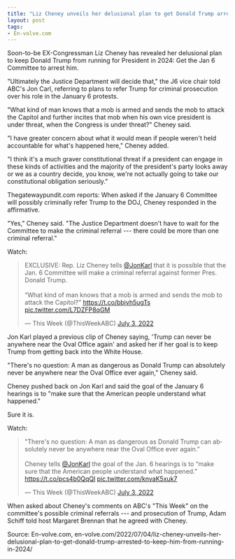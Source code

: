 ```yaml
---
title: "Liz Cheney unveils her delusional plan to get Donald Trump arrested to keep him from running in 2024"
layout: post
tags:
- En-volve.com
---
```


Soon-to-be EX-Congressman Liz Cheney has revealed her delusional plan to keep Donald Trump from running for President in 2024: Get the Jan 6 Committee to arrest him.

"Ultimately the Justice Department will decide that," the J6 vice chair told ABC's Jon Carl, referring to plans to refer Trump for criminal prosecution over his role in the January 6 protests.

"What kind of man knows that a mob is armed and sends the mob to attack the Capitol and further incites that mob when his own vice president is under threat, when the Congress is under threat?" Cheney said.

"I have greater concern about what it would mean if people weren't held accountable for what's happened here," Cheney added.

"I think it's a much graver constitutional threat if a president can engage in these kinds of activities and the majority of the president's party looks away or we as a country decide, you know, we're not actually going to take our constitutional obligation seriously."

Thegatewaypundit.com reports: When asked if the January 6 Committee will possibly criminally refer Trump to the DOJ, Cheney responded in the affirmative.

"Yes," Cheney said. "The Justice Department doesn't have to wait for the Committee to make the criminal referral --- there could be more than one criminal referral."

Watch:

<blockquote class="twitter-tweet"><p lang="en" dir="ltr">EXCLUSIVE: Rep. Liz Cheney tells <a href="https://twitter.com/jonkarl?ref_src=twsrc%5Etfw">@JonKarl</a> that it is possible that the Jan. 6 Committee will make a criminal referral against former Pres. Donald Trump. <br><br>“What kind of man knows that a mob is armed and sends the mob to attack the Capitol?” <a href="https://t.co/bbjvh5ugTs">https://t.co/bbjvh5ugTs</a> <a href="https://t.co/L7DZFP8qGM">pic.twitter.com/L7DZFP8qGM</a></p>&mdash; This Week (@ThisWeekABC) <a href="https://twitter.com/ThisWeekABC/status/1543584959750963203?ref_src=twsrc%5Etfw">July 3, 2022</a></blockquote>

Jon Karl played a previous clip of Cheney saying, 'Trump can never be anywhere near the Oval Office again' and asked her if her goal is to keep Trump from getting back into the White House.

"There's no question: A man as dangerous as Donald Trump can absolutely never be anywhere near the Oval Office ever again," Cheney said.

Cheney pushed back on Jon Karl and said the goal of the January 6 hearings is to "make sure that the American people understand what happened."

Sure it is.

Watch:

<blockquote class="twitter-tweet"><p lang="en" dir="ltr">&quot;There&#39;s no question: A man as dangerous as Donald Trump can absolutely never be anywhere near the Oval Office ever again.” <br><br>Cheney tells <a href="https://twitter.com/jonkarl?ref_src=twsrc%5Etfw">@JonKarl</a> the goal of the Jan. 6 hearings is to “make sure that the American people understand what happened.” <a href="https://t.co/pcs4b0QqQl">https://t.co/pcs4b0QqQl</a> <a href="https://t.co/knvaK5xuk7">pic.twitter.com/knvaK5xuk7</a></p>&mdash; This Week (@ThisWeekABC) <a href="https://twitter.com/ThisWeekABC/status/1543594092856213504?ref_src=twsrc%5Etfw">July 3, 2022</a></blockquote>

When asked about Cheney's comments on ABC's "This Week" on the committee's possible criminal referrals --- and prosecution of Trump, Adam Schiff told host Margaret Brennan that he agreed with Cheney.

Source: En-volve.com, en-volve.com/2022/07/04/liz-cheney-unveils-her-delusional-plan-to-get-donald-trump-arrested-to-keep-him-from-running-in-2024/

<script async src="https://platform.twitter.com/widgets.js" charset="utf-8"></script>
